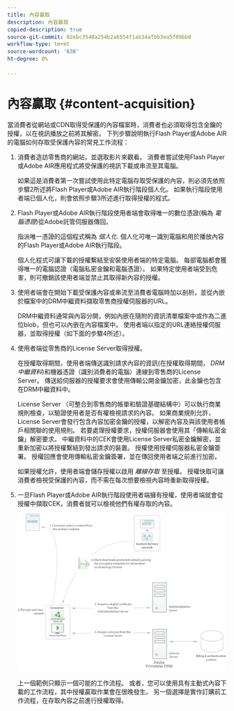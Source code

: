 ```yaml
---
title: 內容贏取
description: 內容贏取
copied-description: true
source-git-commit: 02ebc3548a254b2a6554f1ab34afbb3ea5f09bb8
workflow-type: tm+mt
source-wordcount: '638'
ht-degree: 0%

---
```


# 內容贏取 {#content-acquisition}

當消費者從網站或CDN取得受保護的內容檔案時，消費者也必須取得包含金鑰的授權，以在視訊播放之前將其解密。 下列步驟說明執行Flash Player或Adobe AIR的電腦如何存取受保護內容的常見工作流程：

1. 消費者造訪零售商的網站，並選取影片來觀看。 消費者嘗試使用Flash Player或Adobe AIR應用程式將受保護的視訊下載或串流至其電腦。

   如果這是消費者第一次嘗試使用此特定電腦存取受保護的內容，則必須先依照步驟2所述將Flash Player或Adobe AIR執行階段個人化。 如果執行階段使用者端已個人化，則會依照步驟3所述進行取得授權的程式。

1. Flash Player或Adobe AIR執行階段使用者端會取得唯一的數位憑證(稱為 *電腦憑證*)從Adobe託管伺服器傳回。

   指派唯一憑證的這個程式稱為 *個人化*. 個人化可唯一識別電腦和用於播放內容的Flash Player或Adobe AIR執行階段。

   個人化程式可讓下載的授權繫結至安裝使用者端的特定電腦。 每部電腦都會獲得唯一的電腦認證（電腦私密金鑰和電腦憑證）。 如果特定使用者端受到危害，則可撤銷該使用者端並禁止其取得新內容的授權。

1. 使用者端會在開始下載受保護內容或串流至消費者電腦時加以剖析，並從內嵌於檔案中的DRM中繼資料擷取零售商授權伺服器的URL。

   DRM中繼資料通常與內容分開，例如內嵌在隨附的資訊清單檔案中或作為二進位blob，但也可以內嵌在內容檔案中。 使用者端以指定的URL連絡授權伺服器，並取得授權（如下面的步驟4所述）。
1. 使用者端從零售商的License Server取得授權。

   在授權取得期間，使用者端傳送識別請求內容的資訊(在授權取得期間， *DRM中繼資料*)和機器憑證（識別消費者的電腦）連線到零售商的License Server。 傳送給伺服器的授權要求會使用傳輸公開金鑰加密，此金鑰也包含在DRM中繼資料中。

   License Server （可整合到零售商的帳單和驗證基礎結構中）可以執行商業規則檢查，以驗證使用者是否有權檢視請求的內容。 如果商業規則允許，License Server會發行包含內容加密金鑰的授權，以解密內容及與該使用者帳戶相關聯的使用規則。 若要處理授權要求，授權伺服器會使用其「傳輸私密金鑰」解密要求。 中繼資料中的CEK會使用License Server私密金鑰解密，並重新加密以將授權繫結到發出請求的裝置。 授權使用授權伺服器私密金鑰簽署。 授權回應會使用傳輸私密金鑰簽署，並在傳回使用者端之前進行加密。

   如果授權允許，使用者端會儲存授權以啟用 *離線存取* 至授權。 授權快取可讓消費者檢視受保護的內容，而不需在每次想要檢視內容時重新取得授權。

1. 一旦Flash Player或Adobe AIR執行階段使用者端擁有授權，使用者端就會從授權中擷取CEK，消費者就可以檢視他們有權存取的內容。

   <!--<a id="fig_s43_gc2_44"></a>-->

   ![](assets/FMRMS_fig01_web.png)

   上一個範例只顯示一個可能的工作流程。 或者，您可以使用具有主動式內容下載的工作流程，其中授權贏取作業會在很晚發生。 另一個選擇是實作訂購前工作流程，在存取內容之前進行授權取得。

